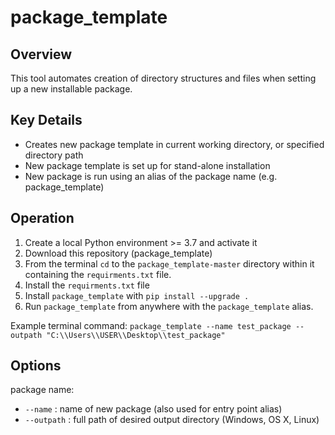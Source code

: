 # package_template
## Overview
This tool automates creation of directory structures and files when setting up a new installable package.

## Key Details
- Creates new package template in current working directory, or specified directory path
- New package template is set up for stand-alone installation
- New package is run using an alias of the package name (e.g. package_template)

## Operation
1) Create a local Python environment >= 3.7 and activate it
2) Download this repository (package_template)
3) From the terminal `cd` to the `package_template-master` directory within it containing the `requirments.txt` file.
4) Install the `requirments.txt` file
5) Install `package_template` with `pip install --upgrade .`
6) Run `package_template` from anywhere with the `package_template` alias.

Example terminal command:
`package_template --name test_package --outpath "C:\\Users\\USER\\Desktop\\test_package"`

## Options
package name:
* `--name` : name of new package (also used for entry point alias)
* `--outpath` : full path of desired output directory (Windows, OS X, Linux)
    